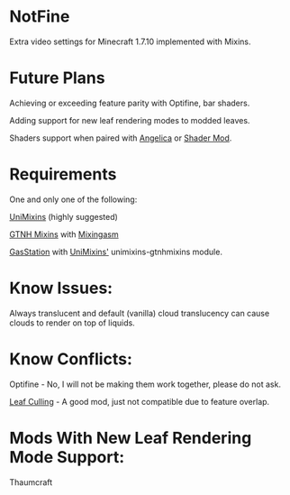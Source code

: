 # NotFine

Extra video settings for Minecraft 1.7.10 implemented with Mixins.

# Future Plans

Achieving or exceeding feature parity with Optifine, bar shaders.

Adding support for new leaf rendering modes to modded leaves.

Shaders support when paired with [Angelica](https://github.com/GTNewHorizons/Angelica) or [Shader Mod](https://github.com/basdxz/ShadersMod/).

# Requirements

One and only one of the following:

[UniMixins](https://github.com/LegacyModdingMC/UniMixins) (highly suggested)

[GTNH Mixins](https://github.com/GTNewHorizons/GTNHMixins) with [Mixingasm](https://github.com/makamys/Mixingasm)

[GasStation](https://github.com/FalsePattern/GasStation) with [UniMixins'](https://github.com/LegacyModdingMC/UniMixins) unimixins-gtnhmixins module.

# Know Issues:

Always translucent and default (vanilla) cloud translucency can cause clouds to render on top of liquids.

# Know Conflicts:

Optifine - No, I will not be making them work together, please do not ask.

[Leaf Culling](https://modrinth.com/mod/leafculling) - A good mod, just not compatible due to feature overlap.

# Mods With New Leaf Rendering Mode Support:

Thaumcraft
